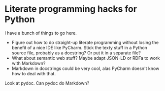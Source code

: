 # Literate programming hacks for Python

I have a bunch of things to go here.

* Figure out how to do straight-up literate programming without
  losing the benefit of a nice IDE like PyCharm. Stick the texty
  stuff in a Python source file, probably as a docstring? Or put
  it in a separate file?
* What about semantic web stuff? Maybe adapt JSON-LD or RDFa to
  work with Markdown?
* Markdown in docstrings could be very cool, alas PyCharm doesn't
  know how to deal with that.

Look at pydoc. Can pydoc do Markdown?

